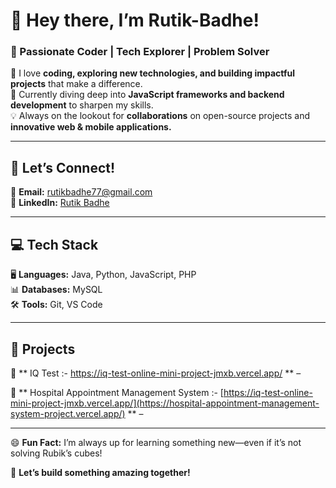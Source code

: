 # 👋 Hey there, I’m **Rutik-Badhe!**  
### 🚀 Passionate Coder | Tech Explorer | Problem Solver  
  
👀 I love **coding, exploring new technologies, and building impactful projects** that make a difference.  
🌱 Currently diving deep into **JavaScript frameworks and backend development** to sharpen my skills.  
💡 Always on the lookout for **collaborations** on open-source projects and **innovative web & mobile applications.**  
  
---  
  
## 🔗 **Let’s Connect!**  
📧 **Email:** [ rutikbadhe77@gmail.com](mailto:rutikbadhe77@gmail.com)  
💼 **LinkedIn:** [Rutik Badhe](https://www.linkedin.com/in/rutik-badhe-541a3933b/)  
  
---  
  
## 💻 **Tech Stack**  
🖥 **Languages:** Java, Python, JavaScript, PHP    
📊 **Databases:** MySQL  
🛠 **Tools:** Git, VS Code  
  
---  
  
## 🌟 **Projects**  
🧠 ** IQ Test :- https://iq-test-online-mini-project-jmxb.vercel.app/ ** – 

🧠 ** Hospital Appointment Management System :- [https://iq-test-online-mini-project-jmxb.vercel.app/](https://hospital-appointment-management-system-project.vercel.app/) ** – 


  
---  
  
😄 **Fun Fact:** I’m always up for learning something new—even if it’s not solving Rubik’s cubes!  
  
🚀 **Let’s build something amazing together!**












